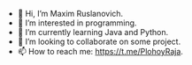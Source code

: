 - 👋 Hi, I’m Maxim Ruslanovich.
- 👀 I’m interested in programming.
- 🌱 I’m currently learning Java and Python.
- 💞️ I’m looking to collaborate on some project.
- 📫 How to reach me: https://t.me/PlohoyRaja.

<!---
BigMax03/BigMax03 is a ✨ special ✨ repository because its `README.md` (this file) appears on your GitHub profile.
You can click the Preview link to take a look at your changes.
--->
